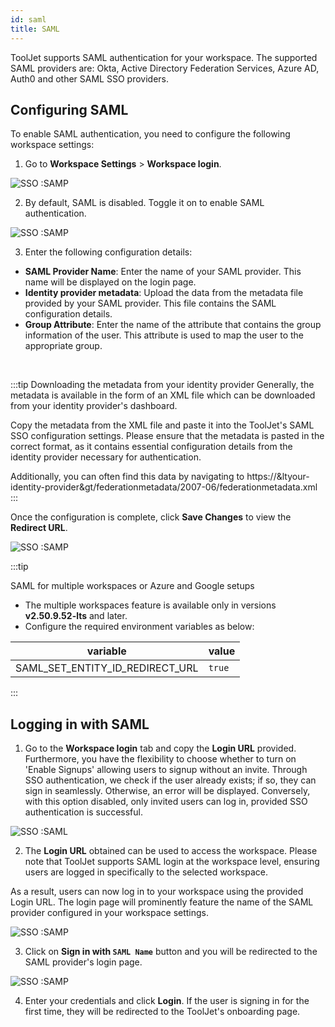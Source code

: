 ```yaml
---
id: saml
title: SAML
---
```


ToolJet supports SAML authentication for your workspace. The supported SAML providers are: Okta, Active Directory Federation Services, Azure AD, Auth0 and other SAML SSO providers.

<div style={{paddingTop:'24px'}}>

## Configuring SAML

To enable SAML authentication, you need to configure the following workspace settings:

1. Go to **Workspace Settings** > **Workspace login**.

<img className="screenshot-full" src="/img/sso/saml/workspaceset-v2.png" alt="SSO :SAMP" />

2. By default, SAML is disabled. Toggle it on to enable SAML authentication.

<img className="screenshot-full" src="/img/sso/saml/enable-v2.png" alt="SSO :SAMP" />


3. Enter the following configuration details:
- **SAML Provider Name**: Enter the name of your SAML provider. This name will be displayed on the login page.
- **Identity provider metadata**: Upload the data from the metadata file provided by your SAML provider. This file contains the SAML configuration details.
- **Group Attribute**: Enter the name of the attribute that contains the group information of the user. This attribute is used to map the user to the appropriate group.
<br/>

:::tip 
Downloading the metadata from your identity provider
Generally, the metadata is available in the form of an XML file which can be downloaded from your identity provider's dashboard.

Copy the metadata from the XML file and paste it into the ToolJet's SAML SSO configuration settings. Please ensure that the metadata is pasted in the correct format, as it contains essential configuration details from the identity provider necessary for authentication.

Additionally, you can often find this data by navigating to https://&ltyour-identity-provider&gt/federationmetadata/2007-06/federationmetadata.xml
:::

Once the configuration is complete, click **Save Changes** to view the **Redirect URL**.

<img className="screenshot-full" src="/img/sso/saml/SAML-Redirect-URL.png" alt="SSO :SAMP" />


:::tip 

SAML for multiple workspaces or Azure and Google setups
-  The multiple workspaces feature is available only in versions **v2.50.9.52-lts** and later.
-  Configure the required environment variables as below:

| variable               | value             |
| ---------------------- | ----------------- |
| SAML_SET_ENTITY_ID_REDIRECT_URL | `true` |
:::

</div>

<div style={{paddingTop:'24px'}}>

## Logging in with SAML

1. Go to the **Workspace login** tab and copy the **Login URL** provided. Furthermore, you have the flexibility to choose whether to turn on 'Enable Signups' allowing users to signup without an invite. Through SSO authentication, we check if the user already exists; if so, they can sign in seamlessly. Otherwise, an error will be displayed. Conversely, with this option disabled, only invited users can log in, provided SSO authentication is successful.

<img className="screenshot-full" src="/img/sso/saml/url-v3.png" alt="SSO :SAML"/>

2. The **Login URL** obtained can be used to access the workspace. Please note that ToolJet supports SAML login at the workspace level, ensuring users are logged in specifically to the selected workspace. <br/>

As a result, users can now log in to your workspace using the provided Login URL. The login page will prominently feature the name of the SAML provider configured in your workspace settings.

<img className="screenshot-full" src="/img/sso/saml/login.png" alt="SSO :SAMP" />

3. Click on **Sign in with `SAML Name`** button and you will be redirected to the SAML provider's login page.

<img className="screenshot-full" src="/img/sso/saml/auth.png" alt="SSO :SAMP" />


4. Enter your credentials and click **Login**. If the user is signing in for the first time, they will be redirected to the ToolJet's onboarding page.

</div>
